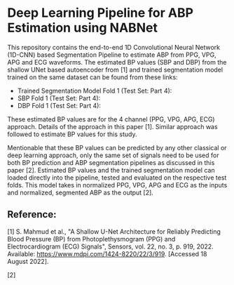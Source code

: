 # Deep Learning Pipeline for ABP Estimation using NABNet
This repository contains the end-to-end 1D Convolutional Neural Network (1D-CNN) based Segmentation Pipeline to estimate ABP from PPG, VPG, APG and ECG waveforms. The estimated BP values (SBP and DBP) from the shallow UNet based autoencoder from [1] and trained segmentation model trained on the same dataset can be found from these links:  

* Trained Segmentation Model Fold 1 (Test Set: Part 4):  
* SBP Fold 1 (Test Set: Part 4):  
* DBP Fold 1 (Test Set: Part 4):    

These estimated BP values are for the 4 channel (PPG, VPG, APG, ECG) approach. Details of the approach in this paper [1]. Similar approach was followed to estimate BP values for this study.  

Mentionable that these BP values can be predicted by any other classical or deep learning approach, only the same set of signals need to be used for both BP prediction and ABP segmentation pipelines as discussed in this paper [2]. Estimated BP values and the trained segmentation model can loaded directly into the pipeline, tested and evaluated on the respective test folds. This model takes in normalized PPG, VPG, APG and ECG as the inputs and normalized, segmented ABP as the output [2].  


## Reference:
[1] S. Mahmud et al., "A Shallow U-Net Architecture for Reliably Predicting Blood Pressure (BP) from Photoplethysmogram (PPG) and Electrocardiogram (ECG) Signals", Sensors, vol. 22, no. 3, p. 919, 2022. Available: https://www.mdpi.com/1424-8220/22/3/919. [Accessed 18 August 2022].  

[2]  
